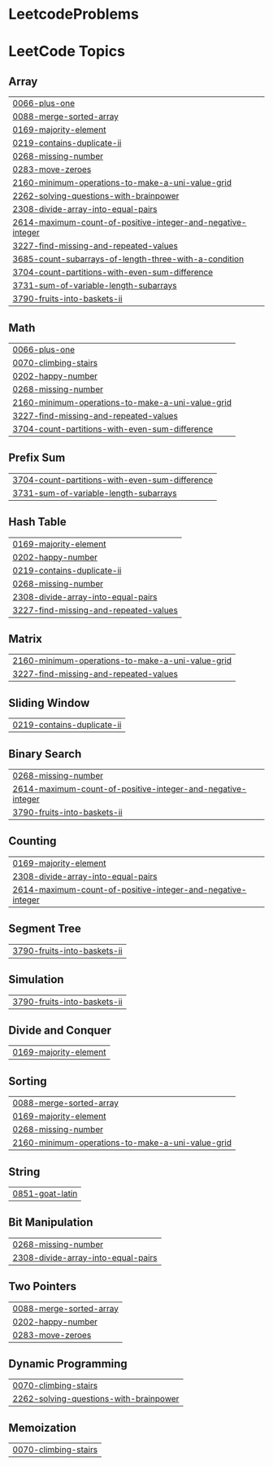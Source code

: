 # LeetcodeProblems
<!---LeetCode Topics Start-->
# LeetCode Topics
## Array
|  |
| ------- |
| [0066-plus-one](https://github.com/ARUNAS95/LeetcodeProblems/tree/master/0066-plus-one) |
| [0088-merge-sorted-array](https://github.com/ARUNAS95/LeetcodeProblems/tree/master/0088-merge-sorted-array) |
| [0169-majority-element](https://github.com/ARUNAS95/LeetcodeProblems/tree/master/0169-majority-element) |
| [0219-contains-duplicate-ii](https://github.com/ARUNAS95/LeetcodeProblems/tree/master/0219-contains-duplicate-ii) |
| [0268-missing-number](https://github.com/ARUNAS95/LeetcodeProblems/tree/master/0268-missing-number) |
| [0283-move-zeroes](https://github.com/ARUNAS95/LeetcodeProblems/tree/master/0283-move-zeroes) |
| [2160-minimum-operations-to-make-a-uni-value-grid](https://github.com/ARUNAS95/LeetcodeProblems/tree/master/2160-minimum-operations-to-make-a-uni-value-grid) |
| [2262-solving-questions-with-brainpower](https://github.com/ARUNAS95/LeetcodeProblems/tree/master/2262-solving-questions-with-brainpower) |
| [2308-divide-array-into-equal-pairs](https://github.com/ARUNAS95/LeetcodeProblems/tree/master/2308-divide-array-into-equal-pairs) |
| [2614-maximum-count-of-positive-integer-and-negative-integer](https://github.com/ARUNAS95/LeetcodeProblems/tree/master/2614-maximum-count-of-positive-integer-and-negative-integer) |
| [3227-find-missing-and-repeated-values](https://github.com/ARUNAS95/LeetcodeProblems/tree/master/3227-find-missing-and-repeated-values) |
| [3685-count-subarrays-of-length-three-with-a-condition](https://github.com/ARUNAS95/LeetcodeProblems/tree/master/3685-count-subarrays-of-length-three-with-a-condition) |
| [3704-count-partitions-with-even-sum-difference](https://github.com/ARUNAS95/LeetcodeProblems/tree/master/3704-count-partitions-with-even-sum-difference) |
| [3731-sum-of-variable-length-subarrays](https://github.com/ARUNAS95/LeetcodeProblems/tree/master/3731-sum-of-variable-length-subarrays) |
| [3790-fruits-into-baskets-ii](https://github.com/ARUNAS95/LeetcodeProblems/tree/master/3790-fruits-into-baskets-ii) |
## Math
|  |
| ------- |
| [0066-plus-one](https://github.com/ARUNAS95/LeetcodeProblems/tree/master/0066-plus-one) |
| [0070-climbing-stairs](https://github.com/ARUNAS95/LeetcodeProblems/tree/master/0070-climbing-stairs) |
| [0202-happy-number](https://github.com/ARUNAS95/LeetcodeProblems/tree/master/0202-happy-number) |
| [0268-missing-number](https://github.com/ARUNAS95/LeetcodeProblems/tree/master/0268-missing-number) |
| [2160-minimum-operations-to-make-a-uni-value-grid](https://github.com/ARUNAS95/LeetcodeProblems/tree/master/2160-minimum-operations-to-make-a-uni-value-grid) |
| [3227-find-missing-and-repeated-values](https://github.com/ARUNAS95/LeetcodeProblems/tree/master/3227-find-missing-and-repeated-values) |
| [3704-count-partitions-with-even-sum-difference](https://github.com/ARUNAS95/LeetcodeProblems/tree/master/3704-count-partitions-with-even-sum-difference) |
## Prefix Sum
|  |
| ------- |
| [3704-count-partitions-with-even-sum-difference](https://github.com/ARUNAS95/LeetcodeProblems/tree/master/3704-count-partitions-with-even-sum-difference) |
| [3731-sum-of-variable-length-subarrays](https://github.com/ARUNAS95/LeetcodeProblems/tree/master/3731-sum-of-variable-length-subarrays) |
## Hash Table
|  |
| ------- |
| [0169-majority-element](https://github.com/ARUNAS95/LeetcodeProblems/tree/master/0169-majority-element) |
| [0202-happy-number](https://github.com/ARUNAS95/LeetcodeProblems/tree/master/0202-happy-number) |
| [0219-contains-duplicate-ii](https://github.com/ARUNAS95/LeetcodeProblems/tree/master/0219-contains-duplicate-ii) |
| [0268-missing-number](https://github.com/ARUNAS95/LeetcodeProblems/tree/master/0268-missing-number) |
| [2308-divide-array-into-equal-pairs](https://github.com/ARUNAS95/LeetcodeProblems/tree/master/2308-divide-array-into-equal-pairs) |
| [3227-find-missing-and-repeated-values](https://github.com/ARUNAS95/LeetcodeProblems/tree/master/3227-find-missing-and-repeated-values) |
## Matrix
|  |
| ------- |
| [2160-minimum-operations-to-make-a-uni-value-grid](https://github.com/ARUNAS95/LeetcodeProblems/tree/master/2160-minimum-operations-to-make-a-uni-value-grid) |
| [3227-find-missing-and-repeated-values](https://github.com/ARUNAS95/LeetcodeProblems/tree/master/3227-find-missing-and-repeated-values) |
## Sliding Window
|  |
| ------- |
| [0219-contains-duplicate-ii](https://github.com/ARUNAS95/LeetcodeProblems/tree/master/0219-contains-duplicate-ii) |
## Binary Search
|  |
| ------- |
| [0268-missing-number](https://github.com/ARUNAS95/LeetcodeProblems/tree/master/0268-missing-number) |
| [2614-maximum-count-of-positive-integer-and-negative-integer](https://github.com/ARUNAS95/LeetcodeProblems/tree/master/2614-maximum-count-of-positive-integer-and-negative-integer) |
| [3790-fruits-into-baskets-ii](https://github.com/ARUNAS95/LeetcodeProblems/tree/master/3790-fruits-into-baskets-ii) |
## Counting
|  |
| ------- |
| [0169-majority-element](https://github.com/ARUNAS95/LeetcodeProblems/tree/master/0169-majority-element) |
| [2308-divide-array-into-equal-pairs](https://github.com/ARUNAS95/LeetcodeProblems/tree/master/2308-divide-array-into-equal-pairs) |
| [2614-maximum-count-of-positive-integer-and-negative-integer](https://github.com/ARUNAS95/LeetcodeProblems/tree/master/2614-maximum-count-of-positive-integer-and-negative-integer) |
## Segment Tree
|  |
| ------- |
| [3790-fruits-into-baskets-ii](https://github.com/ARUNAS95/LeetcodeProblems/tree/master/3790-fruits-into-baskets-ii) |
## Simulation
|  |
| ------- |
| [3790-fruits-into-baskets-ii](https://github.com/ARUNAS95/LeetcodeProblems/tree/master/3790-fruits-into-baskets-ii) |
## Divide and Conquer
|  |
| ------- |
| [0169-majority-element](https://github.com/ARUNAS95/LeetcodeProblems/tree/master/0169-majority-element) |
## Sorting
|  |
| ------- |
| [0088-merge-sorted-array](https://github.com/ARUNAS95/LeetcodeProblems/tree/master/0088-merge-sorted-array) |
| [0169-majority-element](https://github.com/ARUNAS95/LeetcodeProblems/tree/master/0169-majority-element) |
| [0268-missing-number](https://github.com/ARUNAS95/LeetcodeProblems/tree/master/0268-missing-number) |
| [2160-minimum-operations-to-make-a-uni-value-grid](https://github.com/ARUNAS95/LeetcodeProblems/tree/master/2160-minimum-operations-to-make-a-uni-value-grid) |
## String
|  |
| ------- |
| [0851-goat-latin](https://github.com/ARUNAS95/LeetcodeProblems/tree/master/0851-goat-latin) |
## Bit Manipulation
|  |
| ------- |
| [0268-missing-number](https://github.com/ARUNAS95/LeetcodeProblems/tree/master/0268-missing-number) |
| [2308-divide-array-into-equal-pairs](https://github.com/ARUNAS95/LeetcodeProblems/tree/master/2308-divide-array-into-equal-pairs) |
## Two Pointers
|  |
| ------- |
| [0088-merge-sorted-array](https://github.com/ARUNAS95/LeetcodeProblems/tree/master/0088-merge-sorted-array) |
| [0202-happy-number](https://github.com/ARUNAS95/LeetcodeProblems/tree/master/0202-happy-number) |
| [0283-move-zeroes](https://github.com/ARUNAS95/LeetcodeProblems/tree/master/0283-move-zeroes) |
## Dynamic Programming
|  |
| ------- |
| [0070-climbing-stairs](https://github.com/ARUNAS95/LeetcodeProblems/tree/master/0070-climbing-stairs) |
| [2262-solving-questions-with-brainpower](https://github.com/ARUNAS95/LeetcodeProblems/tree/master/2262-solving-questions-with-brainpower) |
## Memoization
|  |
| ------- |
| [0070-climbing-stairs](https://github.com/ARUNAS95/LeetcodeProblems/tree/master/0070-climbing-stairs) |
<!---LeetCode Topics End-->